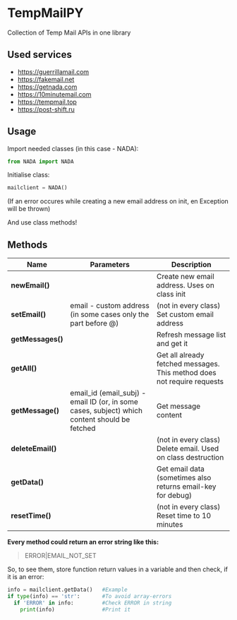 # TempMailPY
Collection of Temp Mail APIs in one library

## Used services
* https://guerrillamail.com
* https://fakemail.net
* https://getnada.com
* https://10minutemail.com
* https://tempmail.top
* https://post-shift.ru
## Usage
Import needed classes (in this case - NADA):
```python
from NADA import NADA
```

Initialise class:
```python
mailclient = NADA()
```
(If an error occures while creating a new email address on init, en Exception will be thrown)

And use class methods!
## Methods
Name|Parameters|Description
--- | --- | ---
**newEmail()**||Create new email address. Uses on class init
**setEmail()**|email - custom address (in some cases only the part before @)|(not in every class) Set custom email address
**getMessages()**||Refresh message list and get it
**getAll()**||Get all already fetched messages. This method does not require requests
**getMessage()**|email_id (email_subj) - email ID (or, in some cases, subject) which content should be fetched|Get message content
**deleteEmail()**||(not in every class) Delete email. Used on class destruction
**getData()**||Get email data (sometimes also returns email-key for debug)
**resetTime()**||(not in every class) Reset time to 10 minutes

**Every method could return an error string like this:**
> ERROR|EMAIL_NOT_SET

So, to see them, store function return values in a variable and then check, if it is an error:
```python
info = mailclient.getData()   #Example
if type(info) == 'str':       #To avoid array-errors
  if 'ERROR' in info:         #Check ERROR in string
    print(info)               #Print it
```
